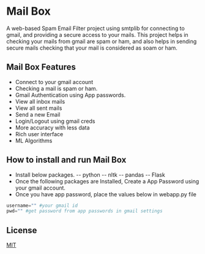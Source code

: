 #  Mail Box
A web-based Spam Email Filter project using smtplib for connecting to gmail, and providing a secure access to your mails. This project helps in checking your mails from gmail are spam or ham, and also helps in sending secure mails checking that your mail is considered as soam or ham.

## Mail Box Features
 - Connect to your gmail account
 - Checking a mail is spam or ham.
 - Gmail Authentication using App passwords.
 - View all inbox mails 
 - View all sent mails
 - Send a new Email
 - Login/Logout using gmail creds
 - More accuracy with less data
 - Rich user interface
 - ML Algorithms

## How to install and run Mail Box
 - Install below packages.
 -- python
 -- nltk
 -- pandas
 -- Flask
- Once the following packages are Installed, Create a App Password using your gmail account.
- Once you have app password, place the values below in webapp.py file
```python
username="" #your gmail id
pwd="" #get password from app passwords in gmail settings
```

## License
[MIT](https://github.com/kshashikumar/email-filter/blob/main/LICENSE)
